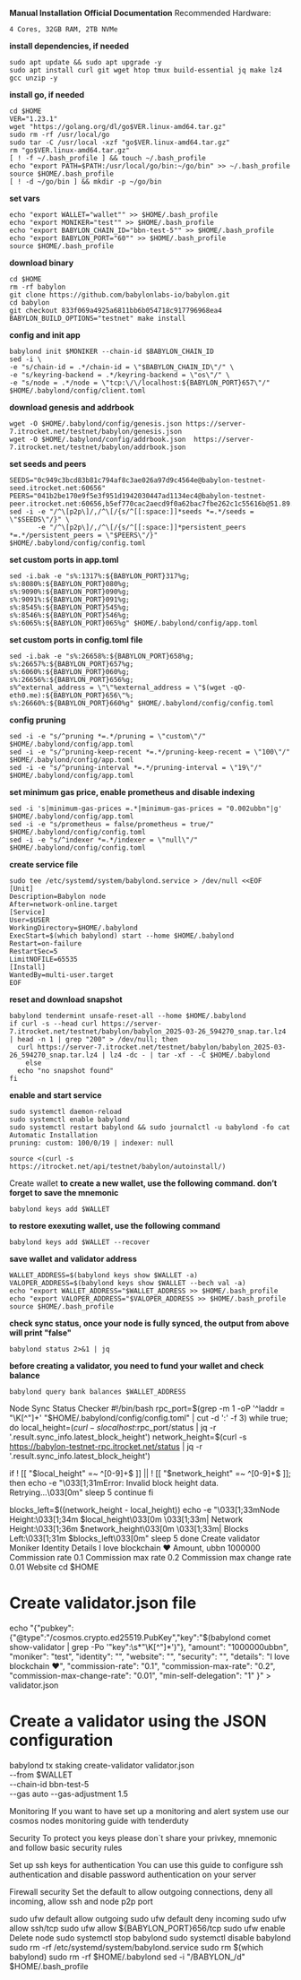 **Manual Installation**
**Official Documentation**
Recommended Hardware:
```
4 Cores, 32GB RAM, 2TB NVMe
```


**install dependencies, if needed**
```
sudo apt update && sudo apt upgrade -y
sudo apt install curl git wget htop tmux build-essential jq make lz4 gcc unzip -y
```

**install go, if needed**
```
cd $HOME
VER="1.23.1"
wget "https://golang.org/dl/go$VER.linux-amd64.tar.gz"
sudo rm -rf /usr/local/go
sudo tar -C /usr/local -xzf "go$VER.linux-amd64.tar.gz"
rm "go$VER.linux-amd64.tar.gz"
[ ! -f ~/.bash_profile ] && touch ~/.bash_profile
echo "export PATH=$PATH:/usr/local/go/bin:~/go/bin" >> ~/.bash_profile
source $HOME/.bash_profile
[ ! -d ~/go/bin ] && mkdir -p ~/go/bin
```

**set vars**
```
echo "export WALLET="wallet"" >> $HOME/.bash_profile
echo "export MONIKER="test"" >> $HOME/.bash_profile
echo "export BABYLON_CHAIN_ID="bbn-test-5"" >> $HOME/.bash_profile
echo "export BABYLON_PORT="60"" >> $HOME/.bash_profile
source $HOME/.bash_profile
```

**download binary**
```
cd $HOME
rm -rf babylon
git clone https://github.com/babylonlabs-io/babylon.git
cd babylon
git checkout 833f069a4925a6811bb6b054718c917796968ea4
BABYLON_BUILD_OPTIONS="testnet" make install
```

**config and init app**
```
babylond init $MONIKER --chain-id $BABYLON_CHAIN_ID
sed -i \
-e "s/chain-id = .*/chain-id = \"$BABYLON_CHAIN_ID\"/" \
-e "s/keyring-backend = .*/keyring-backend = \"os\"/" \
-e "s/node = .*/node = \"tcp:\/\/localhost:${BABYLON_PORT}657\"/" $HOME/.babylond/config/client.toml
```
**download genesis and addrbook**
```
wget -O $HOME/.babylond/config/genesis.json https://server-7.itrocket.net/testnet/babylon/genesis.json
wget -O $HOME/.babylond/config/addrbook.json  https://server-7.itrocket.net/testnet/babylon/addrbook.json
```

**set seeds and peers**
```
SEEDS="0c949c3bcd83b81c794af8c3ae026a97d9c4564e@babylon-testnet-seed.itrocket.net:60656"
PEERS="041b2be170e9f5e3f951d1942030447ad1134ec4@babylon-testnet-peer.itrocket.net:60656,b5ef770cac2aecd9f0a62bac7fbe262c1c55616b@51.89.40.26:26656,12d5bc2085fffaed4baee750381f44a3acda3195@64.130.52.117:26656,944c1206f2a189e4e3a60940fc096f845c865ee8@65.108.236.43:21156,e85eeade6fa94c072b8800de56ed5f3702fcb044@65.108.226.44:20656,9d840ebd61005b1b1b1794c0cf11ef253faf9a84@43.157.95.203:26656,346923ef86db50294b8917e65108af07e3df80c8@125.253.88.121:26656,7d8c898fabe6310cb8711f71216a6aceca2f4ef3@149.28.158.41:26656,c9eb49d2de9c30e27b7ae54deff234e356c97373@45.77.250.145:26656,c8babc5a4d29aee8abf6930c1538541856079cf0@89.58.62.213:26656"
sed -i -e "/^\[p2p\]/,/^\[/{s/^[[:space:]]*seeds *=.*/seeds = \"$SEEDS\"/}" \
       -e "/^\[p2p\]/,/^\[/{s/^[[:space:]]*persistent_peers *=.*/persistent_peers = \"$PEERS\"/}" $HOME/.babylond/config/config.toml
```

**set custom ports in app.toml**
```
sed -i.bak -e "s%:1317%:${BABYLON_PORT}317%g;
s%:8080%:${BABYLON_PORT}080%g;
s%:9090%:${BABYLON_PORT}090%g;
s%:9091%:${BABYLON_PORT}091%g;
s%:8545%:${BABYLON_PORT}545%g;
s%:8546%:${BABYLON_PORT}546%g;
s%:6065%:${BABYLON_PORT}065%g" $HOME/.babylond/config/app.toml
```

**set custom ports in config.toml file**
```
sed -i.bak -e "s%:26658%:${BABYLON_PORT}658%g;
s%:26657%:${BABYLON_PORT}657%g;
s%:6060%:${BABYLON_PORT}060%g;
s%:26656%:${BABYLON_PORT}656%g;
s%^external_address = \"\"%external_address = \"$(wget -qO- eth0.me):${BABYLON_PORT}656\"%;
s%:26660%:${BABYLON_PORT}660%g" $HOME/.babylond/config/config.toml
```

**config pruning**
```
sed -i -e "s/^pruning *=.*/pruning = \"custom\"/" $HOME/.babylond/config/app.toml 
sed -i -e "s/^pruning-keep-recent *=.*/pruning-keep-recent = \"100\"/" $HOME/.babylond/config/app.toml
sed -i -e "s/^pruning-interval *=.*/pruning-interval = \"19\"/" $HOME/.babylond/config/app.toml
```

**set minimum gas price, enable prometheus and disable indexing**
```
sed -i 's|minimum-gas-prices =.*|minimum-gas-prices = "0.002ubbn"|g' $HOME/.babylond/config/app.toml
sed -i -e "s/prometheus = false/prometheus = true/" $HOME/.babylond/config/config.toml
sed -i -e "s/^indexer *=.*/indexer = \"null\"/" $HOME/.babylond/config/config.toml
```

**create service file**
```
sudo tee /etc/systemd/system/babylond.service > /dev/null <<EOF
[Unit]
Description=Babylon node
After=network-online.target
[Service]
User=$USER
WorkingDirectory=$HOME/.babylond
ExecStart=$(which babylond) start --home $HOME/.babylond
Restart=on-failure
RestartSec=5
LimitNOFILE=65535
[Install]
WantedBy=multi-user.target
EOF
```

**reset and download snapshot**
```
babylond tendermint unsafe-reset-all --home $HOME/.babylond
if curl -s --head curl https://server-7.itrocket.net/testnet/babylon/babylon_2025-03-26_594270_snap.tar.lz4 | head -n 1 | grep "200" > /dev/null; then
  curl https://server-7.itrocket.net/testnet/babylon/babylon_2025-03-26_594270_snap.tar.lz4 | lz4 -dc - | tar -xf - -C $HOME/.babylond
    else
  echo "no snapshot found"
fi
```
**enable and start service**
```
sudo systemctl daemon-reload
sudo systemctl enable babylond
sudo systemctl restart babylond && sudo journalctl -u babylond -fo cat
Automatic Installation
pruning: custom: 100/0/19 | indexer: null

source <(curl -s https://itrocket.net/api/testnet/babylon/autoinstall/)
```
Create wallet
**to create a new wallet, use the following command. don’t forget to save the mnemonic**
```
babylond keys add $WALLET
```

**to restore exexuting wallet, use the following command**
```
babylond keys add $WALLET --recover
```

**save wallet and validator address**
```
WALLET_ADDRESS=$(babylond keys show $WALLET -a)
VALOPER_ADDRESS=$(babylond keys show $WALLET --bech val -a)
echo "export WALLET_ADDRESS="$WALLET_ADDRESS >> $HOME/.bash_profile
echo "export VALOPER_ADDRESS="$VALOPER_ADDRESS >> $HOME/.bash_profile
source $HOME/.bash_profile
```

**check sync status, once your node is fully synced, the output from above will print "false"**
```
babylond status 2>&1 | jq 
```

**before creating a validator, you need to fund your wallet and check balance**
```
babylond query bank balances $WALLET_ADDRESS
```

Node Sync Status Checker
#!/bin/bash
rpc_port=$(grep -m 1 -oP '^laddr = "\K[^"]+' "$HOME/.babylond/config/config.toml" | cut -d ':' -f 3)
while true; do
  local_height=$(curl -s localhost:$rpc_port/status | jq -r '.result.sync_info.latest_block_height')
  network_height=$(curl -s https://babylon-testnet-rpc.itrocket.net/status | jq -r '.result.sync_info.latest_block_height')

  if ! [[ "$local_height" =~ ^[0-9]+$ ]] || ! [[ "$network_height" =~ ^[0-9]+$ ]]; then
    echo -e "\033[1;31mError: Invalid block height data. Retrying...\033[0m"
    sleep 5
    continue
  fi

  blocks_left=$((network_height - local_height))
  echo -e "\033[1;33mNode Height:\033[1;34m $local_height\033[0m \033[1;33m| Network Height:\033[1;36m $network_height\033[0m \033[1;33m| Blocks Left:\033[1;31m $blocks_left\033[0m"
  sleep 5
done
Create validator
Moniker
Identity
Details
I love blockchain ❤️
Amount, ubbn
1000000
Commission rate
0.1
Commission max rate
0.2
Commission max change rate
0.01
Website
cd $HOME
# Create validator.json file
echo "{\"pubkey\":{\"@type\":\"/cosmos.crypto.ed25519.PubKey\",\"key\":\"$(babylond comet show-validator | grep -Po '\"key\":\s*\"\K[^"]*')\"},
    \"amount\": \"1000000ubbn\",
    \"moniker\": \"test\",
    \"identity\": \"\",
    \"website\": \"\",
    \"security\": \"\",
    \"details\": \"I love blockchain ❤️\",
    \"commission-rate\": \"0.1\",
    \"commission-max-rate\": \"0.2\",
    \"commission-max-change-rate\": \"0.01\",
    \"min-self-delegation\": \"1\"
}" > validator.json
# Create a validator using the JSON configuration
babylond tx staking create-validator validator.json \
    --from $WALLET \
    --chain-id bbn-test-5 \
	--gas auto --gas-adjustment 1.5
	
Monitoring
If you want to have set up a monitoring and alert system use our cosmos nodes monitoring guide with tenderduty

Security
To protect you keys please don`t share your privkey, mnemonic and follow basic security rules

Set up ssh keys for authentication
You can use this guide to configure ssh authentication and disable password authentication on your server

Firewall security
Set the default to allow outgoing connections, deny all incoming, allow ssh and node p2p port

sudo ufw default allow outgoing 
sudo ufw default deny incoming 
sudo ufw allow ssh/tcp 
sudo ufw allow ${BABYLON_PORT}656/tcp
sudo ufw enable
Delete node
sudo systemctl stop babylond
sudo systemctl disable babylond
sudo rm -rf /etc/systemd/system/babylond.service
sudo rm $(which babylond)
sudo rm -rf $HOME/.babylond
sed -i "/BABYLON_/d" $HOME/.bash_profile
